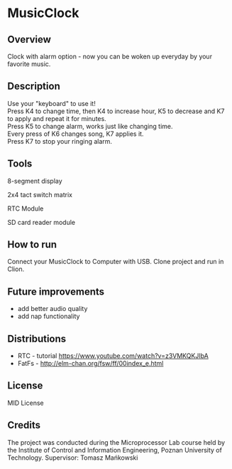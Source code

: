 # MusicClock

## Overview
Clock with alarm option - now you can be woken up everyday by your favorite music.
## Description
Use your "keyboard" to use it!</br>
Press K4 to change time, then K4 to increase hour, K5 to decrease and K7 to apply and repeat it for minutes.</br>
Press K5 to change alarm, works just like changing time.</br>
Every press of K6 changes song, K7 applies it.</br>
Press K7 to stop your ringing alarm.</br>
## Tools
8-segment display

2x4 tact switch matrix

RTC Module

SD card reader module
## How to run
Connect your MusicClock to Computer with USB. Clone project and run in Clion.

## Future improvements
- add better audio quality
- add nap functionality

## Distributions
- RTC - tutorial https://www.youtube.com/watch?v=z3VMKQKJIbA
- FatFs - http://elm-chan.org/fsw/ff/00index_e.html
## License
MID License
## Credits
The project was conducted during the Microprocessor Lab course held by the Institute of Control and Information Engineering, Poznan University of Technology.
Supervisor: Tomasz Mańkowski
